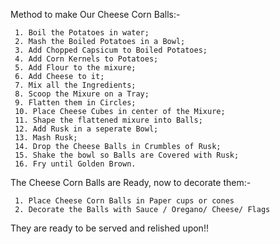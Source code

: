 Method to make Our Cheese Corn Balls:-

     1. Boil the Potatoes in water;
     2. Mash the Boiled Potatoes in a Bowl;
     3. Add Chopped Capsicum to Boiled Potatoes;
     4. Add Corn Kernels to Potatoes;
     5. Add Flour to the mixure;
     6. Add Cheese to it;
     7. Mix all the Ingredients;
     8. Scoop the Mixure on a Tray;
     9. Flatten them in Circles;
     10. Place Cheese Cubes in center of the Mixure;
     11. Shape the flattened mixure into Balls;
     12. Add Rusk in a seperate Bowl;
     13. Mash Rusk;
     14. Drop the Cheese Balls in Crumbles of Rusk;
     15. Shake the bowl so Balls are Covered with Rusk;
     16. Fry until Golden Brown.

The Cheese Corn Balls are Ready, now to decorate them:-

     1. Place Cheese Corn Balls in Paper cups or cones
     2. Decorate the Balls with Sauce / Oregano/ Cheese/ Flags

They are ready to be served and relished upon!!